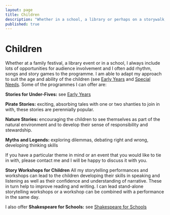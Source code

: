 ```yaml
---
layout: page
title: Children
description: "Whether in a school, a library or perhaps on a storywalk, children love stories, and the benefits are many"
published: true
---
```








# Children

Whether at a family festival, a library event or in a school, I always include lots of opportunities for audience involvement and I often add rhythm, songs and story games to the programme. I am able to adapt my approach to suit the age and ability of the children (see [Early Years](services/storytelling-for-early-years/) and [Special Needs](services/storytelling-for-special-needs/).
Some of the programmes I can offer are:

**Stories for Under-Fives:** see [Early Years](services/storytelling-for-early-years/)

**Pirate Stories:** exciting, absorbing tales with one or two shanties to join in with, these stories are perennially popular.   

**Nature Stories:** encouraging the children to see themselves as part of the natural environment and to develop their sense of responsibility and stewardship.

**Myths and Legends:** exploring dilemmas, debating right and wrong, developing thinking skills

If you have a particular theme in mind or an event that you would like to tie in with, please contact me and I will be happy to discuss it with you.

**Story Workshops for Children**
All my storytelling performances and workshops can lead to the children developing their skills in speaking and listening as well as their confidence and understanding of narrative. These in turn help to improve reading and writing. I can lead stand-alone storytelling workshops or a workshop can be combined with a performance in the same day.

I also offer **Shakespeare for Schools:** see [Shakespeare for Schools](services/shakespeare-for-schools/)
